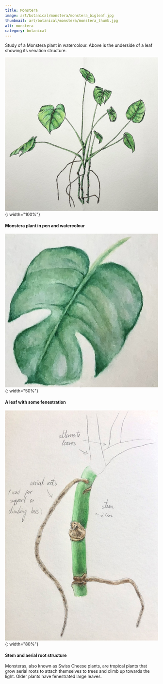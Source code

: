 ```yaml
---
title: Monstera
image: art/botanical/monstera/monstera_bigleaf.jpg
thumbnail: art/botanical/monstera/monstera_thumb.jpg
alt: monstera
category: botanical
---
```


Study of a Monstera plant in watercolour. Above is the underside of a leaf showing its venation structure.

![monstera](./assets/img/art/botanical/monstera/monstera.jpg){: width="100%"}

#### Monstera plant in pen and watercolour

![monstera leaf](./assets/img/art/botanical/monstera/monstera_smallleaf.jpg){: width="50%"}

#### A leaf with some fenestration

![monstera annotation](./assets/img/art/botanical/monstera/monstera_roots.jpg){: width="80%"}

#### Stem and aerial root structure

Monsteras, also known as Swiss Cheese plants, are tropical plants that grow aerial roots to attach themselves to trees and climb up towards the light. Older plants have fenestrated large leaves.
